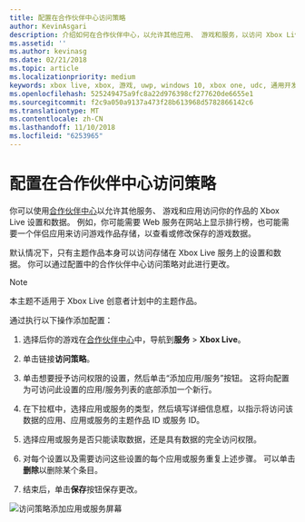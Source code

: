 ```yaml
---
title: 配置在合作伙伴中心访问策略
author: KevinAsgari
description: 介绍如何在合作伙伴中心，以允许其他应用、 游戏和服务，以访问 Xbox Live 设置配置访问策略。
ms.assetid: ''
ms.author: kevinasg
ms.date: 02/21/2018
ms.topic: article
ms.localizationpriority: medium
keywords: xbox live, xbox, 游戏, uwp, windows 10, xbox one, udc, 通用开发人员中心
ms.openlocfilehash: 525249475a9fc8a22d976398cf277620de6655e1
ms.sourcegitcommit: f2c9a050a9137a473f28b613968d5782866142c6
ms.translationtype: MT
ms.contentlocale: zh-CN
ms.lasthandoff: 11/10/2018
ms.locfileid: "6253965"
---
```

# <a name="configure-access-policies-in-partner-center"></a>配置在合作伙伴中心访问策略

你可以使用[合作伙伴中心](https://partner.microsoft.com/dashboard)以允许其他服务、 游戏和应用访问你的作品的 Xbox Live 设置和数据。 例如，你可能需要 Web 服务在网站上显示排行榜，也可能需要一个伴侣应用来访问游戏作品存储，以查看或修改保存的游戏数据。

默认情况下，只有主题作品本身可以访问存储在 Xbox Live 服务上的设置和数据。 你可以通过配置中的合作伙伴中心访问策略对此进行更改。

> [!NOTE]
> 本主题不适用于 Xbox Live 创意者计划中的主题作品。

通过执行以下操作添加配置：

1. 选择后你的游戏在[合作伙伴中心](https://partner.microsoft.com/dashboard)中，导航到**服务** > **Xbox Live**。

2. 单击链接**访问策略**。

3. 单击想要授予访问权限的设置，然后单击“添加应用/服务”按钮。 这将向配置为可访问此设置的应用/服务列表的底部添加一个新行。

4. 在下拉框中，选择应用或服务的类型，然后填写详细信息框，以指示将访问该数据的应用、应用或服务的主题作品 ID 或服务 ID。

5. 选择应用或服务是否只能读取数据，还是具有数据的完全访问权限。

6. 对每个设置以及需要访问这些设置的每个应用或服务重复上述步骤。 可以单击**删除**以删除某个条目。

7. 结束后，单击**保存**按钮保存更改。

![访问策略添加应用或服务屏幕](../../images/dev-center/data-sharing-2.png)
